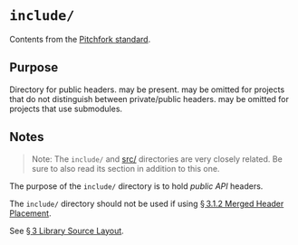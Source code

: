 # `include/`

Contents from the [Pitchfork standard](https://api.csswg.org/bikeshed/?force=1&url=https://raw.githubusercontent.com/vector-of-bool/pitchfork/develop/data/spec.bs#tld.extras).

## Purpose

Directory for public headers. may be present. may be omitted for projects that do not distinguish between private/public headers. may be omitted for projects that use submodules.

## Notes

> Note: The `include/` and [src/](https://api.csswg.org/bikeshed/?force=1&url=https://raw.githubusercontent.com/vector-of-bool/pitchfork/develop/data/spec.bs#tld.src) directories are very closely related. Be sure to also read its section in addition to this one.

The purpose of the `include/` directory is to hold *public API* headers.

The `include/` directory should not be used if using [§ 3.1.2 Merged Header Placement](https://api.csswg.org/bikeshed/?force=1&url=https://raw.githubusercontent.com/vector-of-bool/pitchfork/develop/data/spec.bs#src.header-placement.merged).

See [§ 3 Library Source Layout](https://api.csswg.org/bikeshed/?force=1&url=https://raw.githubusercontent.com/vector-of-bool/pitchfork/develop/data/spec.bs#src).